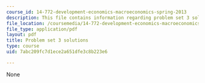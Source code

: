 ```yaml
---
course_id: 14-772-development-economics-macroeconomics-spring-2013
description: This file contains information regarding problem set 3 solution.
file_location: /coursemedia/14-772-development-economics-macroeconomics-spring-2013/7abc209fc7d1ece2a651dfe3c8b223e6_MIT14_772S13_pset3_sol.pdf
file_type: application/pdf
layout: pdf
title: Problem set 3 solutions
type: course
uid: 7abc209fc7d1ece2a651dfe3c8b223e6

---
```

None
